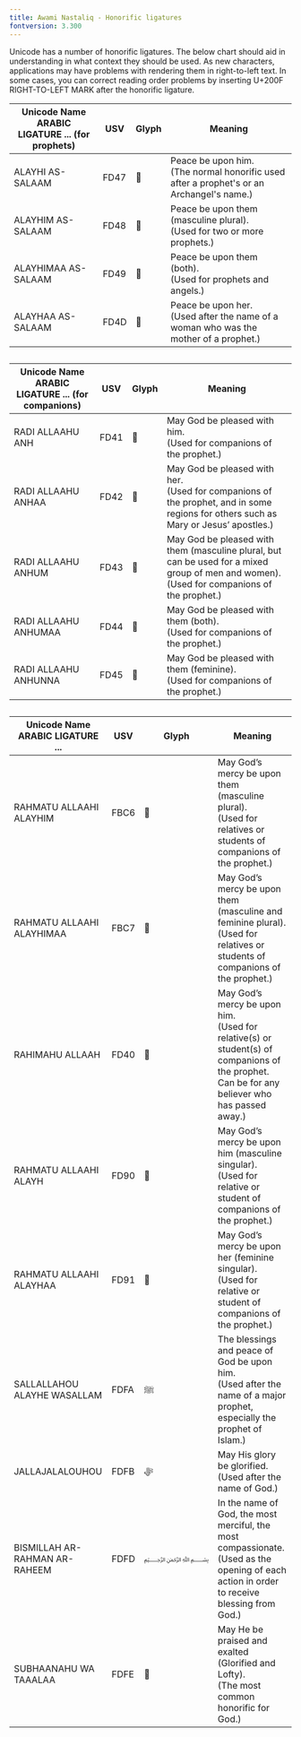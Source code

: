 ```yaml
---
title: Awami Nastaliq - Honorific ligatures
fontversion: 3.300
---
```


Unicode has a number of honorific ligatures. The below chart should aid in understanding in what context they should be used. As new characters, applications may have problems with rendering them in right-to-left text. In some cases, you can correct reading order problems by inserting U+200F RIGHT-TO-LEFT MARK after the honorific ligature.

Unicode Name</br>ARABIC LIGATURE ... (for prophets) | USV | Glyph | Meaning
------------- | --- | --- | ------------- 
ALAYHI AS-SALAAM | FD47 | <span class='awami-R normal'>&#xFD47;</span>  | Peace be upon him.</br>(The normal honorific used after a prophet's or an Archangel's name.)
ALAYHIM AS-SALAAM | FD48 | <span class='awami-R normal'>&#xFD48;</span>  | Peace be upon them (masculine plural).</br>(Used for two or more prophets.)
ALAYHIMAA AS-SALAAM | FD49 | <span class='awami-R normal'>&#xFD49;</span>  | Peace be upon them (both).</br>(Used for prophets and angels.)
ALAYHAA AS-SALAAM | FD4D | <span class='awami-R normal'>&#xFD4D;</span>  | Peace be upon her.</br>(Used after the name of a woman who was the mother of a prophet.)

## 

Unicode Name</br>ARABIC LIGATURE ... (for companions) | USV | Glyph | Meaning
------------- | --- | --- | ------------- 
RADI ALLAAHU ANH | FD41 | <span class='awami-R normal'>&#xFD41;</span>  | May God be pleased with him.</br>(Used for companions of the prophet.)
RADI ALLAAHU ANHAA | FD42 | <span class='awami-R normal'>&#xFD42;</span>  | May God be pleased with her.</br>(Used for companions of the prophet, and in some regions for others such as Mary or Jesus’ apostles.)
RADI ALLAAHU ANHUM | FD43 | <span class='awami-R normal'>&#xFD43;</span> | May God be pleased with them (masculine plural, but can be used for a mixed group of men and women).</br>(Used for companions of the prophet.)
RADI ALLAAHU ANHUMAA | FD44 | <span class='awami-R normal'>&#xFD44;</span> | May God be pleased with them (both).</br>(Used for companions of the prophet.)
RADI ALLAAHU ANHUNNA | FD45 | <span class='awami-R normal'>&#xFD45;</span>  | May God be pleased with them (feminine).</br>(Used for companions of the prophet.)

##

Unicode Name</br>ARABIC LIGATURE ... | USV | Glyph | Meaning
------------- | --- | --- | ------------- 
RAHMATU ALLAAHI ALAYHIM | FBC6 | <span class='awami-R normal'>&#xFBC6; </span>  | May God’s mercy be upon them (masculine plural).</br>(Used for relatives or students of companions of the prophet.)
RAHMATU ALLAAHI ALAYHIMAA | FBC7 | <span class='awami-R normal'>&#xFBC7;</span> | May God’s mercy be upon them (masculine and feminine plural).</br>(Used for relatives or students of companions of the prophet.)
RAHIMAHU ALLAAH | FD40 | <span class='awami-R normal'>&#xFD40;</span>  | May God’s mercy be upon him.</br>(Used for relative(s) or student(s) of companions of the prophet. Can be for any believer who has passed away.)
RAHMATU ALLAAHI ALAYH | FD90 | <span class='awami-R normal'>&#xFD90;</span> | May God’s mercy be upon him (masculine singular).</br>(Used for relative or student of companions of the prophet.)
RAHMATU ALLAAHI ALAYHAA | FD91 | <span class='awami-R normal'>&#xFD91;</span> | May God’s mercy be upon her (feminine singular).</br>(Used for relative or student of companions of the prophet.)
SALLALLAHOU ALAYHE WASALLAM | FDFA | <span class='awami-R normal'>&#xFDFA;</span> | The blessings and peace of God be upon him. </br>(Used after the name of a major prophet, especially the prophet of Islam.)
JALLAJALALOUHOU | FDFB | <span class='awami-R normal'>&#xFDFB;</span> | May His glory be glorified.</br>(Used after the name of God.)
BISMILLAH AR-RAHMAN AR-RAHEEM | FDFD | <span class='awami-R normal'>&#xFDFD;</span> | In the name of God, the most merciful, the most compassionate.</br>(Used as the opening of each action in order to receive blessing from God.)
SUBHAANAHU WA TAAALAA | FDFE | <span class='awami-R normal'>&#xFDFE;</span> | May He be praised and exalted (Glorified and Lofty).</br>(The most common honorific for God.)


<!-- PRODUCT SITE ONLY
[font id='awami' face='AwamiNastaliq-Regular' bold='AwamiNastaliq-Bold' size='180%' lineheight='210%' rtl=1]
[font id='awamiL' face='AwamiNastaliq-Regular' bold='AwamiNastaliq-Bold' size='150%' ltr=1]
-->